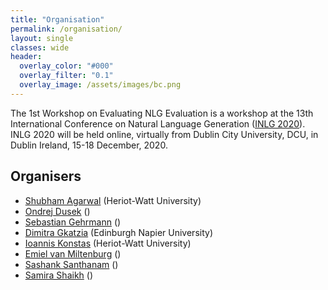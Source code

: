 ```yaml
---
title: "Organisation"
permalink: /organisation/
layout: single
classes: wide
header:
  overlay_color: "#000"
  overlay_filter: "0.1"
  overlay_image: /assets/images/bc.png
---
```


The 1st Workshop on Evaluating NLG Evaluation is a workshop at the 13th International Conference on Natural Language Generation ([INLG 2020](https://www.inlg2020.org/)). INLG 2020 will be held online, virtually from Dublin City University, DCU, in Dublin Ireland, 15-18 December, 2020. 


## Organisers

* [Shubham Agarwal](https://shubhamagarwal92.github.io/) (Heriot-Watt University)
* [Ondrej Dusek]() ()
* [Sebastian Gehrmann]() ()
* [Dimitra Gkatzia](https://dimitragkatzia.wordpress.com/) (Edinburgh Napier University)
* [Ioannis Konstas]() (Heriot-Watt University)
* [Emiel van Miltenburg]() ()
* [Sashank Santhanam]() ()
* [Samira Shaikh]() ()